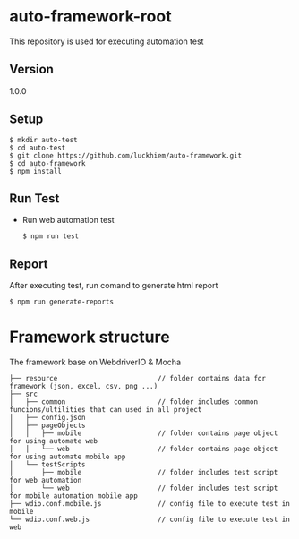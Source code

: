 # auto-framework-root
This repository is used for executing automation test

## Version
1.0.0

## Setup
```
$ mkdir auto-test
$ cd auto-test
$ git clone https://github.com/luckhiem/auto-framework.git
$ cd auto-framework
$ npm install
```
## Run Test
* Run web automation test
    ```
    $ npm run test
    ```
## Report
After executing test, run comand to generate html report
```
$ npm run generate-reports
``` 
# Framework structure
The framework base on WebdriverIO & Mocha
```
├── resource                         // folder contains data for framework (json, excel, csv, png ...)        
├── src
│   ├── common                       // folder includes common funcions/ultilities that can used in all project
│   ├── config.json
│   ├── pageObjects
│   │   ├── mobile                   // folder contains page object for using automate web
│   │   └── web                      // folder contains page object for using automate mobile app
│   └── testScripts 
│       ├── mobile                   // folder includes test script for web automation
│       └── web                      // folder includes test script for mobile automation mobile app
├── wdio.conf.mobile.js              // config file to execute test in mobile
└── wdio.conf.web.js                 // config file to execute test in web
```
